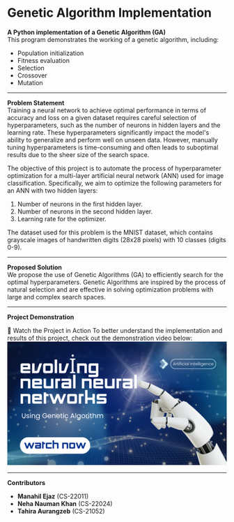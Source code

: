 # Genetic Algorithm Implementation

**A Python implementation of a Genetic Algorithm (GA)**  
This program demonstrates the working of a genetic algorithm, including:
- Population initialization
- Fitness evaluation
- Selection
- Crossover
- Mutation

---

**Problem Statement**  
Training a neural network to achieve optimal performance in terms of accuracy and loss on a given dataset requires careful selection of hyperparameters, such as the number of neurons in hidden layers and the learning rate. These hyperparameters significantly impact the model's ability to generalize and perform well on unseen data. However, manually tuning hyperparameters is time-consuming and often leads to suboptimal results due to the sheer size of the search space.

The objective of this project is to automate the process of hyperparameter optimization for a multi-layer artificial neural network (ANN) used for image classification. Specifically, we aim to optimize the following parameters for an ANN with two hidden layers:
1. Number of neurons in the first hidden layer.  
2. Number of neurons in the second hidden layer.  
3. Learning rate for the optimizer.  

The dataset used for this problem is the MNIST dataset, which contains grayscale images of handwritten digits (28x28 pixels) with 10 classes (digits 0-9).

---

**Proposed Solution**  
We propose the use of Genetic Algorithms (GA) to efficiently search for the optimal hyperparameters. Genetic Algorithms are inspired by the process of natural selection and are effective in solving optimization problems with large and complex search spaces.

---

**Project Demonstration**

🎥 Watch the Project in Action
To better understand the implementation and results of this project, check out the demonstration video below:
[![Watch the Project in Action](thumbnail.png)](https://drive.google.com/file/d/19eez9GDE1oBpxL11fOT_uJRomOGqprZ3/view?usp=sharing)

---

**Contributors**  
- **Manahil Ejaz** (CS-22011)  
- **Neha Nauman Khan** (CS-22024)  
- **Tahira Aurangzeb** (CS-21052)

